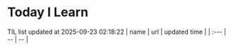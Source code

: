 # Today I Learn 
TIL list updated at 2025-09-23 02:18:22
| name | url | updated time |
| :--- | -- | -- |
